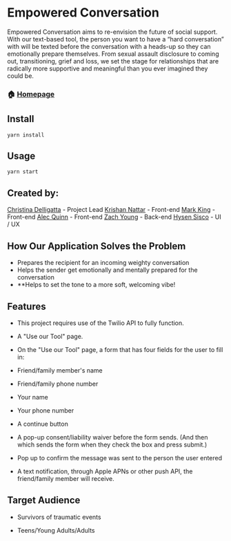 # Empowered Conversation
Empowered Conversation aims to re-envision the future of social support. With our text-based tool, the person you want to have a “hard conversation” with will be texted before the conversation with a heads-up so they can emotionally prepare themselves. From sexual assault disclosure to coming out, transitioning, grief and loss, we set the stage for relationships that are radically more supportive and meaningful than you ever imagined they could be.
### 🏠 [Homepage](https://empoweredconversation-bw.netlify.com/)
## Install

    yarn install
## Usage

    yarn start

## Created by:
[Christina Delligatta](https://github.com/TinaDelli) - Project Lead
[Krishan Nattar](https://github.com/Krishan-Nattar) - Front-end
[Mark King](https://github.com/markpkng) - Front-end
[Alec Quinn](https://github.com/AlecThomasQuinn) - Front-end
[Zach Young](https://github.com/zachtyoung) - Back-end
[Hysen Sisco](https://github.com/hsisco) - UI / UX


## How Our Application Solves the Problem

 - Prepares the recipient for an incoming weighty conversation
 - Helps the sender get emotionally and mentally prepared for the conversation
 - **Helps to set the tone to a more soft, welcoming vibe!
 ## Features
 -   This project requires use of the Twilio API to fully function.
    
-   A "Use our Tool" page.
-   On the "Use our Tool" page, a form that has four fields for the user to fill in:
-   Friend/family member's name
-   Friend/family phone number
-   Your name
-   Your phone number
-   A continue button
-   A pop-up consent/liability waiver before the form sends. (And then which sends the form when they check the box and press submit.)
-  Pop up to confirm the message was sent to the person the user entered
-   A text notification, through Apple APNs or other push API, the friend/family member will receive.
## Target Audience
- Survivors of traumatic events

- Teens/Young Adults/Adults

